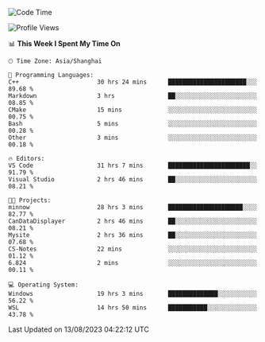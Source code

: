 <!--START_SECTION:waka-->
![Code Time](http://img.shields.io/badge/Code%20Time-1%2C154%20hrs%2013%20mins-blue)

![Profile Views](http://img.shields.io/badge/Profile%20Views-0-blue)

📊 **This Week I Spent My Time On** 

```text
🕑︎ Time Zone: Asia/Shanghai

💬 Programming Languages: 
C++                      30 hrs 24 mins      ██████████████████████░░░   89.68 % 
Markdown                 3 hrs               ██░░░░░░░░░░░░░░░░░░░░░░░   08.85 % 
CMake                    15 mins             ░░░░░░░░░░░░░░░░░░░░░░░░░   00.75 % 
Bash                     5 mins              ░░░░░░░░░░░░░░░░░░░░░░░░░   00.28 % 
Other                    3 mins              ░░░░░░░░░░░░░░░░░░░░░░░░░   00.18 % 

🔥 Editors: 
VS Code                  31 hrs 7 mins       ███████████████████████░░   91.79 % 
Visual Studio            2 hrs 46 mins       ██░░░░░░░░░░░░░░░░░░░░░░░   08.21 % 

🐱‍💻 Projects: 
minnow                   28 hrs 3 mins       █████████████████████░░░░   82.77 % 
CanDataDisplayer         2 hrs 46 mins       ██░░░░░░░░░░░░░░░░░░░░░░░   08.21 % 
Mysite                   2 hrs 36 mins       ██░░░░░░░░░░░░░░░░░░░░░░░   07.68 % 
CS-Notes                 22 mins             ░░░░░░░░░░░░░░░░░░░░░░░░░   01.12 % 
6.824                    2 mins              ░░░░░░░░░░░░░░░░░░░░░░░░░   00.11 % 

💻 Operating System: 
Windows                  19 hrs 3 mins       ██████████████░░░░░░░░░░░   56.22 % 
WSL                      14 hrs 50 mins      ███████████░░░░░░░░░░░░░░   43.78 % 
```


 Last Updated on 13/08/2023 04:22:12 UTC
<!--END_SECTION:waka-->